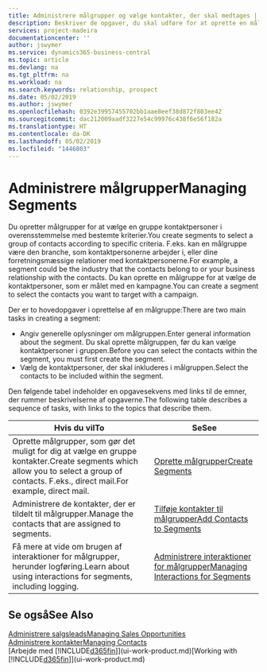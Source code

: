 ```yaml
---
title: Administrere målgrupper og vælge kontakter, der skal medtages | Microsoft Docs
description: Beskriver de opgaver, du skal udføre for at oprette en målgruppe og vælge en gruppe kontaktpersoner ud fra bestemte kriterier, f.eks. kontaktpersoner i en bestemt branche, du vil målrette din henvendelse til.
services: project-madeira
documentationcenter: ''
author: jswymer
ms.service: dynamics365-business-central
ms.topic: article
ms.devlang: na
ms.tgt_pltfrm: na
ms.workload: na
ms.search.keywords: relationship, prospect
ms.date: 05/02/2019
ms.author: jswymer
ms.openlocfilehash: 0392e39957455702bb1aae8eef38d872f803ee42
ms.sourcegitcommit: dac212009aadf3227e54c99976c438f6e56f182a
ms.translationtype: HT
ms.contentlocale: da-DK
ms.lasthandoff: 05/02/2019
ms.locfileid: "1446803"
---
```

# <a name="managing-segments"></a><span data-ttu-id="91827-103">Administrere målgrupper</span><span class="sxs-lookup"><span data-stu-id="91827-103">Managing Segments</span></span>
<span data-ttu-id="91827-104">Du opretter målgrupper for at vælge en gruppe kontaktpersoner i overensstemmelse med bestemte kriterier.</span><span class="sxs-lookup"><span data-stu-id="91827-104">You create segments to select a group of contacts according to specific criteria.</span></span> <span data-ttu-id="91827-105">F.eks. kan en målgruppe være den branche, som kontaktpersonerne arbejder i, eller dine forretningsmæssige relationer med kontaktpersonerne.</span><span class="sxs-lookup"><span data-stu-id="91827-105">For example, a segment could be the industry that the contacts belong to or your business relationship with the contacts.</span></span> <span data-ttu-id="91827-106">Du kan oprette en målgruppe for at vælge de kontaktpersoner, som er målet med en kampagne.</span><span class="sxs-lookup"><span data-stu-id="91827-106">You can create a segment to select the contacts you want to target with a campaign.</span></span>

<span data-ttu-id="91827-107">Der er to hovedopgaver i oprettelse af en målgruppe:</span><span class="sxs-lookup"><span data-stu-id="91827-107">There are two main tasks in creating a segment:</span></span>

* <span data-ttu-id="91827-108">Angiv generelle oplysninger om målgruppen.</span><span class="sxs-lookup"><span data-stu-id="91827-108">Enter general information about the segment.</span></span> <span data-ttu-id="91827-109">Du skal oprette målgruppen, før du kan vælge kontaktpersoner i gruppen.</span><span class="sxs-lookup"><span data-stu-id="91827-109">Before you can select the contacts within the segment, you must first create the segment.</span></span>
* <span data-ttu-id="91827-110">Vælg de kontaktpersoner, der skal inkluderes i målgruppen.</span><span class="sxs-lookup"><span data-stu-id="91827-110">Select the contacts to be included within the segment.</span></span>

<span data-ttu-id="91827-111">Den følgende tabel indeholder en opgavesekvens med links til de emner, der rummer beskrivelserne af opgaverne.</span><span class="sxs-lookup"><span data-stu-id="91827-111">The following table describes a sequence of tasks, with links to the topics that describe them.</span></span>

| <span data-ttu-id="91827-112">Hvis du vil</span><span class="sxs-lookup"><span data-stu-id="91827-112">To</span></span> | <span data-ttu-id="91827-113">Se</span><span class="sxs-lookup"><span data-stu-id="91827-113">See</span></span> |
| --- | --- |
| <span data-ttu-id="91827-114">Oprette målgrupper, som gør det muligt for dig at vælge en gruppe kontakter.</span><span class="sxs-lookup"><span data-stu-id="91827-114">Create segments which allow you to select a group of contacts.</span></span> <span data-ttu-id="91827-115">F.eks., direct mail.</span><span class="sxs-lookup"><span data-stu-id="91827-115">For example, direct mail.</span></span> |[<span data-ttu-id="91827-116">Oprette målgrupper</span><span class="sxs-lookup"><span data-stu-id="91827-116">Create Segments</span></span>](marketing-how-create-segment.md) |
| <span data-ttu-id="91827-117">Administrere de kontakter, der er tildelt til målgrupper.</span><span class="sxs-lookup"><span data-stu-id="91827-117">Manage the contacts that are assigned to segments.</span></span> |[<span data-ttu-id="91827-118">Tilføje kontakter til målgrupper</span><span class="sxs-lookup"><span data-stu-id="91827-118">Add Contacts to Segments</span></span>](marketing-add-contact-segment.md) |
| <span data-ttu-id="91827-119">Få mere at vide om brugen af interaktioner for målgrupper, herunder logføring.</span><span class="sxs-lookup"><span data-stu-id="91827-119">Learn about using interactions for segments, including logging.</span></span> |[<span data-ttu-id="91827-120">Administrere interaktioner for målgrupper</span><span class="sxs-lookup"><span data-stu-id="91827-120">Managing Interactions for Segments</span></span>](marketing-interaction-segments.md) |

## <a name="see-also"></a><span data-ttu-id="91827-121">Se også</span><span class="sxs-lookup"><span data-stu-id="91827-121">See Also</span></span>
[<span data-ttu-id="91827-122">Administrere salgsleads</span><span class="sxs-lookup"><span data-stu-id="91827-122">Managing Sales Opportunities</span></span>](marketing-manage-sales-opportunities.md)  
[<span data-ttu-id="91827-123">Administrere kontakter</span><span class="sxs-lookup"><span data-stu-id="91827-123">Managing Contacts</span></span>](marketing-contacts.md)  
<span data-ttu-id="91827-124">[Arbejde med [!INCLUDE[d365fin](includes/d365fin_md.md)]](ui-work-product.md)</span><span class="sxs-lookup"><span data-stu-id="91827-124">[Working with [!INCLUDE[d365fin](includes/d365fin_md.md)]](ui-work-product.md)</span></span>
